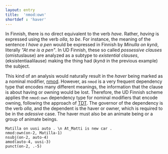 ```yaml
---
layout: entry
title:  'nmod:own'
shortdef : 'haver'
---
```


In Finnish, there is no direct equivalent to the verb *have*. Rather,
*having* is expressed using the verb *olla*, *to be*. For instance,
the meaning of the sentence *I have a pen* would be expressed in
Finnish by *Minulla on kynä*, literally *"At me is a pen"*. In UD
Finnish, these so called *possessive clauses* (omistuslause)  are
analyzed as a subtype to *existential clauses*, (eksistentiaalilause)
making the thing had (*kynä* in the previous example) the subject.

<!-- TODO For more information on special cases of subjects, see Section [subj-obj](#sec-subj-obj). -->

This kind of an analysis would naturally result in the *haver* being
marked as a nominal modifier, [nmod](). However, as `nmod` is a very
frequent dependency type that encodes many different meanings, the
information that the clause is about having or owning would be
lost. Therefore, the UD Finnish scheme applies the `nmod:own`
dependency type for nominal modifiers that encode owning, 
following the approach of [TDT](http://bionlp.utu.fi/fintreebank.html). 
The governor of the dependency is the verb *olla*, and the dependent
is the haver or owner, which is required to be in the *adessive* case.
The haver must also be an animate being or a group of animate beings.

<!-- fname:omistus.pdf -->
~~~ sdparse
Matilla on uusi auto . \n At_Matti is new car .
nmod:own(on-2, Matilla-1)
nsubj(on-2, auto-4)
amod(auto-4, uusi-3)
punct(on-2, .-5)
~~~
